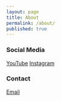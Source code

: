 ```yaml
---
layout: page
title: About
permalink: /about/
published: true
---
```

### Social Media

[YouTube](https://www.youtube.com/channel/UCjWYvGwfvP2UfUFCkspAJlQ)
[Instagram](https://www.instagram.com/absolutelyastro/)

### Contact

[Email](mailto:absolutelyastro1@gmail.com)

